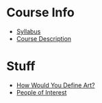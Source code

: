 # Course Info
* [Syllabus](https://worreaud000.github.io/DigitalArt/Syllabus)
* [Course Description](https://worreaud000.github.io/DigitalArt/CourseDescription)

# Stuff
 
* [How Would You Define Art?](https://worreaud000.github.io/DigitalArt/DefineArt)
* [People of Interest](https://worreaud000.github.io/DigitalArt/PeopleOfInterest)
